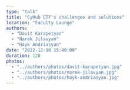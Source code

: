 ```yaml
---
type: "talk"
title: "CyHub CTF's challenges and solutions"
location: "Faculty Launge"
authors:
  - "Davit Karapetyan"
  - "Narek Jilavyan"
  - "Hayk Andriasyan"
date: "2022-12-18 15:40:00"
duration: 120
photos:
  - "../authors/photos/davit-karapetyan.jpg"
  - "../authors/photos/narek-jilavyan.jpg"
  - "../authors/photos/hayk-andriasyan.jpg"
---
```

